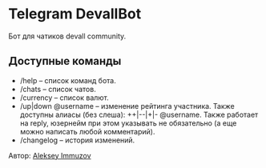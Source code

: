 # Telegram DevallBot

Бот для чатиков devall community.

## Доступные команды

* /help – список команд бота.
* /chats – список чатов.
* /currency – список валют.
* /up|down @username – изменение рейтинга участника. Также доступны алиасы (без слеша): ++|--|+|- @username. Также работает на reply, юзернейм при этом указывать не обязательно (а еще можно написать любой комментарий).
* /changelog – история изменений.

Автор: [Aleksey Immuzov](https://github.com/immuzov)
